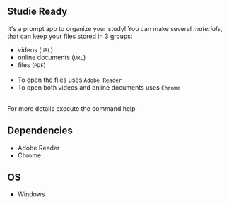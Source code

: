## Studie Ready
It's a prompt app to organize your study!
You can make several *materials*, that can keep your files stored in 3 groups:<br> 
- videos (`URL`)
- online documents (`URL`)
- files (`PDF`)
<br><br>
- To open the files uses `Adobe Reader`
- To open both videos and online documents uses `Chrome`
<br>
For more details execute the command help

## Dependencies
- Adobe Reader
- Chrome

## OS
- Windows
